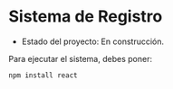 <h1>Sistema de Registro</h1>

- Estado del proyecto: En construcción.

 Para ejecutar el sistema, debes poner:

 ```npm install react```

